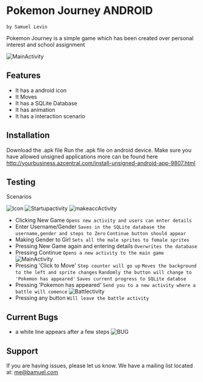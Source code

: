 Pokemon Journey ANDROID
========
`by Samuel Levin`

Pokemon Journey is a simple game which has been created over personal interest and school assignment

![MainActivity](https://i.imgur.com/3quCaF1.png)

Features
--------

- It has a android icon
- It Moves
- It has a SQLite Database
- It has animation
- It has a interaction scenario 

Installation
------------

Download the .apk file
Run the .apk file on android device.
Make sure you have allowed unsigned applications 
more can be found here http://yourbusiness.azcentral.com/install-unsigned-android-app-9807.html

Testing 
-------
Scenarios


![Icon](https://i.imgur.com/b5LKuo0.png)
![Startupactivity](https://i.imgur.com/yaA2ThJ.png)
![makeaccActivity](https://i.imgur.com/aGZOz6O.png)
 - Clicking New Game
 `Opens new activity and users can enter details`
 - Enter Username/Gender
 `Saves in the SQLite database the username,gender and steps to Zero`
 `Continue button should appear`
 - Making Gender to Girl
 `Sets all the male sprites to female sprites`
 - Pressing New Game again and entering details
 `Overwrites the database`
 - Pressing Continue
 `Opens a new activity to the main game`
 ![MainActivity](https://i.imgur.com/VnZ0Bt8.png)
 - Pressing 'Click to Move'
 `Step counter will go up`
 `Moves the background to the left and sprite changes`
 `Randomly the button will change to 'Pokemon has appeared'`
 `Saves current progress to SQLite databse`
 - Pressing 'Pokemon has appeared'
 `Send you to a new activity where a battle will comence`
 ![Battlectivity](https://i.imgur.com/B3by6PF.png)
 - Pressing any button
 `Will leave the battle activity`
 

Current Bugs 
------------
 - a white line appears after a few steps
![BUG](https://i.imgur.com/uiVH3GA.png)

Support
-------

If you are having issues, please let us know.
We have a mailing list located at: me@bamuel.com
